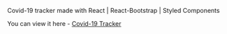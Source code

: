Covid-19 tracker made with React | React-Bootstrap | Styled Components

You can view it here - [Covid-19 Tracker](https://cadellsingh-covid-19-tracker.netlify.app)
